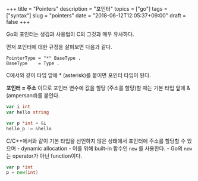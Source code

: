 +++
title = "Pointers"
description = "포인터"
topics = ["go"]
tags = ["syntax"]
slug = "pointers"
date = "2018-06-12T12:05:37+09:00"
draft = false
+++

Go의 포인터는 생김과 사용법이 C의 그것과 매우 유사하다.

먼저  포인터에 대한 규정을 살펴보면 다음과 같다.

```
PointerType = "*" BaseType .
BaseType    = Type .
```

C에서와 같이 타입 앞에 * (asterisk)를 붙이면 포인터 타입이 된다.

**포인터 = 주소** 이므로 포인터 변수에 값을 할당 (주소를 할당)할 때는 기본 타입 앞에 & (ampersand)를 붙인다.

```go
var i int
var hello string

var p *int = &i
hello_p := &hello
```

C/C++에서와 같이 기본 타입을 선언하지 않은 상태에서 포인터에 주소를 할당할 수 있으며 - dynamic allocation - 이를 위해 built-in 함수인 `new` 를 사용한다. - Go의 `new` 는 operator가 아닌 function이다.

```go
var p *int
p = new(int)
```

